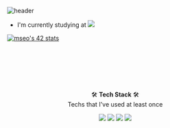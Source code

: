 ![header](https://capsule-render.vercel.app/api?type=waving&color=auto&height=300&section=header&fontAlign=79&fontAlignY=47&text=Hello,%20I'm%20Minbeom%20Seo%20👋&fontSize=25)

- I'm currently studying at <img src="https://img.shields.io/badge/seoul-FFFFFF?style=flat-square&logo=42&logoColor=black"/>

[![mseo's 42 stats](https://badge42.herokuapp.com/api/stats/mseo)](https://github.com/JaeSeoKim/badge42)

<br><br><br><br><br>

<p align=center>🛠 <b>Tech Stack</b> 🛠<br>
  Techs that I've used at least once</p>
<p align=center>
  <img src="https://img.shields.io/badge/C-A8B9CC?style=flat-square&logo=C&logoColor=black"/>  <img src="https://img.shields.io/badge/Python-3776AB?style=flat-square&logo=Python&logoColor=white"/>  <img src="https://img.shields.io/badge/django-092E20?style=flat-square&logo=Django&logoColor=white"/> <img src="https://img.shields.io/badge/PostgreSQL-4169E1?style=flat-square&logo=PostgreSQL&logoColor=white"/>
</p>
